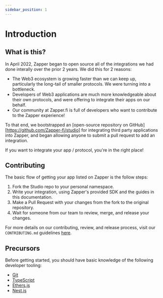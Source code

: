 ```yaml
---
sidebar_position: 1
---
```


# Introduction

## What is this?

In April 2022, Zapper began to open source all of the integrations we had done interally over the prior 2 years. We did this for 2 reasons:

- The Web3 ecosystem is growing faster than we can keep up, particularly the long-tail of smaller protocols. We were turning into a bottleneck.
- Developers of Web3 applications are much more knowledgeable about their own protocols, and were offering to integrate their apps on our behalf.
- Our community at Zapper.fi is full of developers who want to contribute to the Zapper experience!

To that end, we bootstrapped an [open-source repository on GitHub][https://github.com/Zapper-fi/studio] for integrating third party applications into Zapper, and began allowing anyone to submit a pull request to add an integration. 

If you want to integrate your app / protocol, you're in the right place!

## Contributing

The basic flow of getting your app listed on Zapper is the follow steps:

1. Fork the Studio repo to your personal namespace.
1. Write your integration, using Zapper's provided SDK and the guides in this documentation.
1. Make a Pull Request with your changes from the fork to the original repository.
1. Wait for someone from our team to review, merge, and release your changes.

For more details on our contributing, review, and release process, visit our `CONTRIBUTING.md` guidelines [here](https://github.com/Zapper-fi/studio/blob/main/.github/CONTRIBUTING.md).

## Precursors

Before getting started, you should have basic knowledge of the following developer tooling:

- [Git](https://www.atlassian.com/git/tutorials/what-is-git)
- [TypeScript](https://www.freecodecamp.org/news/learn-typescript-basics/)
- [Ethers.js](https://docs.ethers.io/v5/)
- [Nest.js](https://docs.nestjs.com/)

